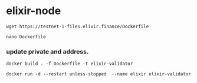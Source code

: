 # elixir-node

    wget https://testnet-1-files.elixir.finance/Dockerfile
    
    nano Dockerfile 
### update private and address.
    docker build . -f Dockerfile -t elixir-validator 
    
    docker run -d --restart unless-stopped  --name elixir elixir-validator
